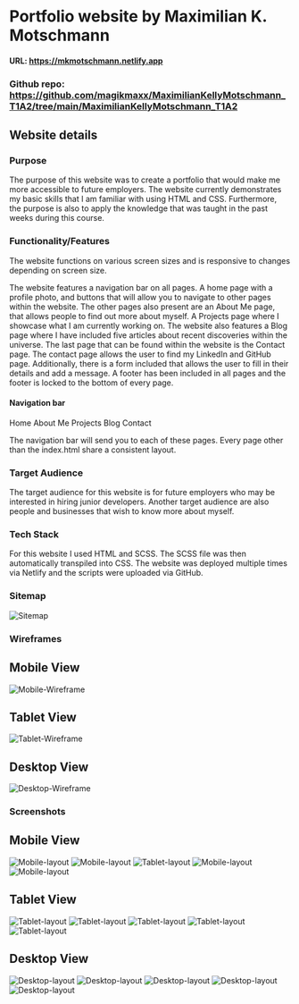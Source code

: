 # Portfolio website by Maximilian K. Motschmann

#### URL: https://mkmotschmann.netlify.app

### Github repo: https://github.com/magikmaxx/MaximilianKellyMotschmann_T1A2/tree/main/MaximilianKellyMotschmann_T1A2

## Website details

### Purpose

The purpose of this website was to create a portfolio that would make me more accessible to future employers. The website currently demonstrates my basic skills that I am familiar with using HTML and CSS. Furthermore, the purpose is also to apply the knowledge that was taught in the past weeks during this course.

### Functionality/Features

The website functions on various screen sizes and is responsive to changes depending on screen size.

The website features a navigation bar on all pages. A home page with a profile photo, and buttons that will allow you to navigate to other pages within the website. The other pages also present are an About Me page, that allows people to find out more about myself. A Projects page where I showcase what I am currently working on. The website also features a Blog page where I have included five articles about recent discoveries within the universe. The last page that can be found within the website is the Contact page. The contact page allows the user to find my LinkedIn and GitHub page. Additionally, there is a form included that allows the user to fill in their details and add a message.
A footer has been included in all pages and the footer is locked to the bottom of every page.

#### Navigation bar

Home About Me Projects Blog Contact

The navigation bar will send you to each of these pages. Every page other than the index.html share a consistent layout.

### Target Audience

The target audience for this website is for future employers who may be interested in hiring junior developers. Another target audience are also people and businesses that wish to know more about myself.

### Tech Stack

For this website I used HTML and SCSS. The SCSS file was then automatically transpiled into CSS. The website was deployed multiple times via Netlify and the scripts were uploaded via GitHub.

### Sitemap

![Sitemap](sitemap.jpeg "Sitemap")

### Wireframes

## Mobile View

![Mobile-Wireframe](Wireframes/Mobile-Layout.png)

## Tablet View

![Tablet-Wireframe](Wireframes/Tablet-Layout.png)

## Desktop View

![Desktop-Wireframe](Wireframes/Desktop-Layout.png)

### Screenshots

## Mobile View

![Mobile-layout](Screenshots/Mobile-Home.png "Mobile Home Layout")
![Mobile-layout](Screenshots/Mobile-About-Me.png "Mobile About Me Layout")
![Tablet-layout](Screenshots/Mobile-Projects.png "Mobile Projects Layout")
![Mobile-layout](Screenshots/Mobile-Blog.png "Mobile Blog Layout")
![Mobile-layout](Screenshots/Mobile-Contact.png "Mobile Home Layout")

## Tablet View

![Tablet-layout](Screenshots/Tablet-Home.png "Tablet Home Layout")
![Tablet-layout](Screenshots/Tablet-About-Me.png "Tablet About Me Layout")
![Tablet-layout](Screenshots/Tablet-Projects.png "Tablet Projects Layout")
![Tablet-layout](Screenshots/Tablet-Blog.png "Tablet Blog Layout")
![Tablet-layout](Screenshots/Tablet-contact.png "Tablet Contact Layout")

## Desktop View

![Desktop-layout](Screenshots/Desktop-Home.png "Desktop Home Layout")
![Desktop-layout](Screenshots/Desktop-About-Me.png "Desktop About Me Layout")
![Desktop-layout](Screenshots/Desktop-Projects.png "Desktop Projects Layout")
![Desktop-layout](Screenshots/Desktop-Blog.png "Desktop Blog Layout")
![Desktop-layout](Screenshots/Desktop-contact.png "Desktop Contact Layout")
